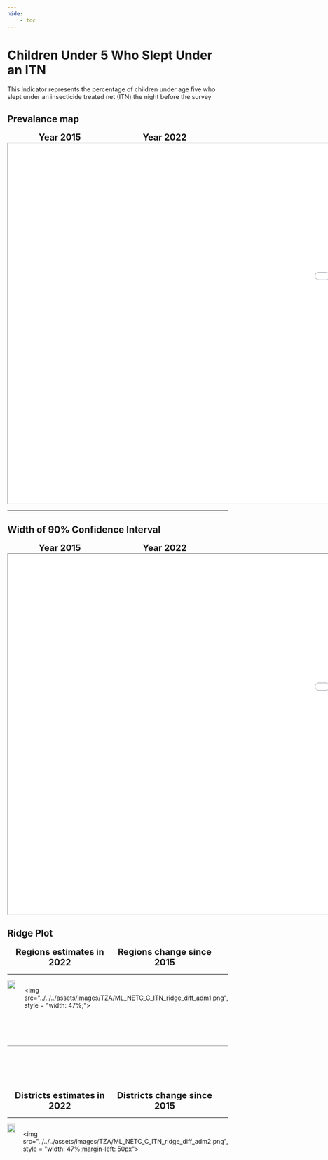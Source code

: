 ```yaml
---
hide:
    - toc
---
```

# Children Under 5 Who Slept Under an ITN

This Indicator represents the percentage of children under age five who slept under an insecticide treated net (ITN) the night before the survey

## Prevalance map

<div style="width: 95%; display:grid; grid-template-columns: repeat(2, 1fr); gap: 0px; text-align:center; font-weight:bold;x">
  <div style="font-size: 20px">Year 2015</div>
  <div style="font-size: 20px">Year 2022</div>
</div>

<iframe src="../../../assets/images/TZA/ML_NETC_C_ITN_detail.html" style = "width: 2000px; height: 820px"></iframe>

---

## Width of 90% Confidence Interval

<div style="width: 95%; display:grid; grid-template-columns: repeat(2, 1fr); gap: 0px; text-align:center; font-weight:bold;x">
  <div style="font-size: 20px">Year 2015</div>
  <div style="font-size: 20px">Year 2022</div>
</div>

<iframe src="../../../assets/images/TZA/ML_NETC_C_ITN_detail_ci.html" style = "width: 2000px; height: 820px"></iframe>

## Ridge Plot

<div style="width: 95%; display:grid; grid-template-columns: repeat(2, 1fr); gap: 0px; text-align:center; font-weight:bold;x">
  <div style="font-size: 20px">Regions estimates in 2022</div>
  <div style="font-size: 20px">Regions change since 2015</div>
</div>

---

<div style="display: flex">
<img src="../../../assets/images/TZA/ML_NETC_C_ITN_ridge_adm1.png", style = "width: 47%;">

<img src="../../../assets/images/TZA/ML_NETC_C_ITN_ridge_diff_adm1.png", style = "width: 47%;">

</div>

<hr style="height: 1px; background-color: #8c8c8cff; border: none; margin: 20px 0; margin-bottom: 100px; margin-top: 70px;">


<div style="width: 95%; display:grid; grid-template-columns: repeat(2, 1fr); gap: 0px; text-align:center; font-weight:bold;x">
  <div style="font-size: 20px">Districts estimates in 2022</div>
  <div style="font-size: 20px">Districts change since 2015</div>
</div>

---

<div style="display: flex">
<img src="../../../assets/images/TZA/ML_NETC_C_ITN_ridge_adm2.png", style = "width: 47%">

<img src="../../../assets/images/TZA/ML_NETC_C_ITN_ridge_diff_adm2.png", style = "width: 47%;margin-left: 50px">

</div>